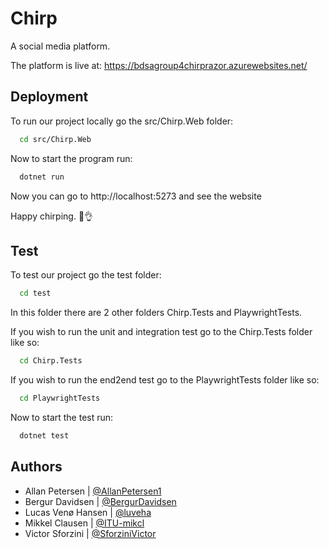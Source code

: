 # Chirp

A social media platform.

The platform is live at: https://bdsagroup4chirprazor.azurewebsites.net/

## Deployment

To run our project locally go the src/Chirp.Web folder:

```bash
  cd src/Chirp.Web
```

Now to start the program run:

```bash
  dotnet run
```

Now you can go to http://localhost:5273 and see the website

Happy chirping. 🤠👌

## Test

To test our project go the test folder:

```bash
  cd test
```

In this folder there are 2 other folders Chirp.Tests and PlaywrightTests.

If you wish to run the unit and integration test go to the Chirp.Tests folder like so:

```bash
  cd Chirp.Tests
```

If you wish to run the end2end test go to the PlaywrightTests folder like so:

```bash
  cd PlaywrightTests
```

Now to start the test run:

```bash
  dotnet test
```

## Authors

- Allan Petersen |  [@AllanPetersen1](https://github.com/AllanPetersen1)
- Bergur Davidsen | [@BergurDavidsen](https://github.com/BergurDavidsen)
- Lucas Venø Hansen | [@luveha](https://github.com/luveha)
- Mikkel Clausen | [@ITU-mikcl](https://github.com/ITU-mikcl)
- Victor Sforzini | [@SforziniVictor](https://github.com/SforziniVictor)

